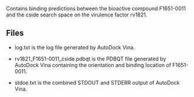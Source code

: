 Contains binding predictions between the bioactive compound F1651-0011 and the cside search space on the virulence factor rv1821.

## Files

- log.txt is the log file generated by AutoDock Vina.

- rv1821_F1651-0011_cside.pdbqt is the PDBQT file generated by AutoDock Vina containing the orientation and binding location of F1651-0011.

- stdoe.txt is the combined STDOUT and STDERR output of AutoDock Vina.

